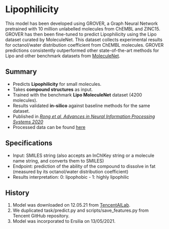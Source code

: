 # Lipophilicity

This model has been developed using GROVER, a Graph Neural Network pretrained with 10 million unlabelled molecules from ChEMBL and ZINC15. GROVER has then been fine-tuned to predict Lipophilicity using the Lipo dataset curated by MoleculeNet. This dataset collects experimental results for octanol/water distribution coefficient from ChEMBL molecules.
GROVER predictions consistently outperformed other state-of-the-art methods for Lipo and other benchmark datasets from [MoleculeNet](https://pubs.rsc.org/en/content/articlelanding/2018/sc/c7sc02664a#!divAbstract).

## Summary
* Predicts **Lipophilicity** for small molecules.
* Takes **compound structures** as input.
* Trained with the benchmark **Lipo MoleculeNet** dataset (4200 molecules).
* Results validated **in-silico** against baseline methods for the same dataset.
* Published in [*Rong et al, Advances in Neural Information Processing Systems 2020*](https://papers.nips.cc/paper/2020/hash/94aef38441efa3380a3bed3faf1f9d5d-Abstract.html)
* Processed data can be found [here](https://github.com/tencent-ailab/grover)

## Specifications
* Input: SMILES string (also accepts an InChIKey string or a molecule name string, and converts them to SMILES)
* Endpoint: prediction of the ability of the compound to dissolve in fat (measured by its octanol/water distribution coefficient)
* Results interpretation: 0: lipophobic - 1: highly lipophilic

## History
1. Model was downloaded on 12.05.21 from [TencentAILab](https://github.com/tencent-ailab/grover).
2. We duplicated task/predict.py and scripts/save_features.py from Tencent GitHub repository.
3. Model was incorporated to Ersilia on 13/05/2021.
